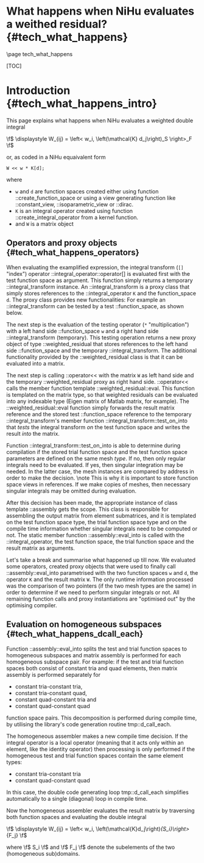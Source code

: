 What happens when NiHu evaluates a weithed residual? {#tech_what_happens}
====================================================

\page tech_what_happens

[TOC]

Introduction {#tech_what_happens_intro}
============

This page explains what happens when NiHu evaluates a weighted double integral

\f$
\displaystyle W_{ij} = \left< w_i, \left(\mathcal{K} d_j\right)_S \right>_F
\f$

or, as coded in a NiHu equaivalent form
~~~~~~~~~~~
W << w * K[d];
~~~~~~~~~~~
where
- `w` and `d` are function spaces created either using function ::create_function_space or using a view generating function like ::constant_view, ::isoparametric_view or ::dirac.
- `K` is an integral operator created using function ::create_integral_operator from a kernel function.
- and `W` is a matrix object

Operators and proxy objects {#tech_what_happens_operators}
---------------------------

When evaluating the examplified expression, the integral transform (`[]` "index") operator ::integral_operator::operator[] is evaluated first with the test function space as argument. This function simply returns a temporary ::integral_transform instance. An ::integral_transform is a proxy class that simply stores references to the ::integral_operator `K` and the function_space `d`. The proxy class provides new functionalities: For example an ::integral_transform can be tested by a test ::function_space, as shown below.

The next step is the evaluation of the testing operator (`*` "multiplication") with a left hand side ::function_space `w` and a right hand side ::integral_transform (temporary). This testing operation returns a new proxy object of type ::weighted_residual that stores references to the left hand side ::function_space and the temporary ::integral_transform. The additional functionality provided by the ::weighted_residual class is that it can be evaluated into a matrix.

The next step is calling ::operator<< with the matrix `W` as left hand side and the temporary ::weighted_residual proxy as right hand side. ::operator<< calls the member function template ::weighted_residual::eval. This function is templated on the matrix type, so that weighted residuals can be evaluated into any indexable type (Eigen matrix of Matlab matrix, for example). The ::weighted_residual::eval function simply forwards the result matrix reference and the stored test ::function_space reference to the temporary ::integral_transform's member function ::integral_transform::test_on_into that _tests_ the integral transform _on_ the test function space and writes the result _into_ the matrix.

Function ::integral_transform::test_on_into is able to determine during compilation if the stored trial function space and the test function space parameters are defined on the same mesh _type_. If no, then only regular integrals need to be evaluated. If yes, then singular integration may be needed. In the latter case, the mesh instances are compared by address in order to make the decision.
\note This is why it is important to store function space views in references. If we make copies of meshes, then necessary singular integrals may be omitted during evaluation.

After this decision has been made, the appropriate instance of class template ::assembly gets the scope. This class is responsible for assembling the output matrix from element submatrices, and it is templated on the test function space type, the trial function space type and on the compile time information whether singular integrals need to be computed or not. The static member function ::assembly::eval_into is called with the ::integral_operator, the test function space, the trial function space and the result matrix as arguments.

Let's take a break and summarise what happened up till now. We evaluated some operators, created proxy objects that were used to finally call ::assembly::eval_into parametrised with the two function spaces `w` and `d`, the operator `K` and the result matrix `W`. The only runtime information processed was the comparison of two pointers (if the two mesh types are the same) in order to determine if we need to perform singular integrals or not. All remaining function calls and proxy instantiations are "optimised out" by the optimising compiler.

Evaluation on homogeneous subspaces {#tech_what_happens_dcall_each}
-----------------------------------

Function ::assembly::eval_into splits the test and trial function spaces to homogeneous subspaces and matrix assembly is performed for each homogeneous subspace pair. For example: if the test and trial function spaces both consist of constant tria and quad elements, then matrix assembly is performed separately for
- constant tria-constant tria,
- constant tria-constant quad,
- constant quad-constant tria and
- constant quad-constant quad

function space pairs.
This decomposition is performed during compile time, by utilising the library's code generation routine tmp::d_call_each.

The homogeneous assembler makes a new compile time decision. If the integral operator is a local operator (meaning that it acts only within an element, like the identity operator) then processing is only performed if the homogeneous test and trial function spaces contain the same element types:
- constant tria-constant tria
- constant quad-constant quad

In this case, the double code generating loop tmp::d_call_each simplifies automatically to a single (diagonal) loop in compile time.

Now the homogeneous assembler evaluates the result matrix by traversing both function spaces and evaluating the double integral

\f$
\displaystyle
W_{ij} = \left< w_i, \left(\mathcal{K}d_j\right)_{S_i}\right>_{F_j}
\f$

where \f$ S_i \f$ and \f$ F_j \f$ denote the subelements of the two (homogeneous sub)domains.
